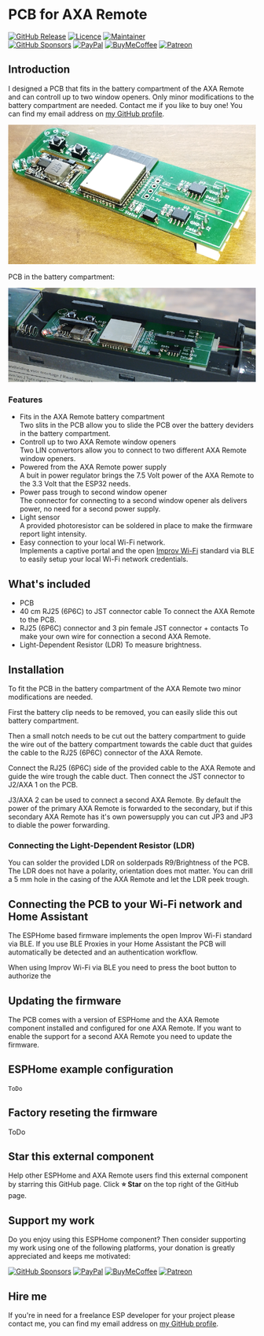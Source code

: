 # PCB for AXA Remote

[![GitHub Release][releases-shield]][releases]
[![Licence][license-shield]][license]
[![Maintainer][maintainer-shield]][maintainer]  
[![GitHub Sponsors][github-shield]][github]
[![PayPal][paypal-shield]][paypal]
[![BuyMeCoffee][buymecoffee-shield]][buymecoffee]
[![Patreon][patreon-shield]][patreon]

## Introduction

I designed a PCB that fits in the battery compartment of the AXA Remote and can controll up to two
window openers. Only minor modifications to the battery compartment are needed. Contact me if you
like to buy one! You can find my email address on [my GitHub profile](https://github.com/rrooggiieerr).

<img src="PCB.png"/>

PCB in the battery compartment:

<img src="PCB in battery compartment.png"/>

### Features

- Fits in the AXA Remote battery compartment  
  Two slits in the PCB allow you to slide the PCB over the battery deviders in the battery
  compartment.
- Controll up to two AXA Remote window openers  
  Two LIN convertors allow you to connect to two different AXA Remote window openers.
- Powered from the AXA Remote power supply  
  A buit in power regulator brings the 7.5 Volt power of the AXA Remote to the 3.3 Volt that the
  ESP32 needs.
- Power pass trough to second window opener  
  The connector for connecting to a second window opener als delivers power, no need for a second
  power supply.
- Light sensor  
  A provided photoresistor can be soldered in place to make the firmware report light intensity.
- Easy connection to your local Wi-Fi network.  
  Implements a captive portal and the open [Improv Wi-Fi](https://www.improv-wifi.com/) standard
  via BLE to easily setup your local Wi-Fi network credentials.

## What's included

- PCB
- 40 cm RJ25 (6P6C) to JST connector cable
  To connect the AXA Remote to the PCB.
- RJ25 (6P6C) connector and 3 pin female JST connector + contacts
  To make your own wire for connection a second AXA Remote.
- Light-Dependent Resistor (LDR)
  To measure brightness.

## Installation

To fit the PCB in the battery compartment of the AXA Remote two minor modifications are needed.

First the battery clip needs to be removed, you can easily slide this out battery compartment.

Then a small notch needs to be cut out the battery compartment to guide the wire out of the battery
compartment towards the cable duct that guides the cable to the RJ25 (6P6C) connector of the AXA
Remote.

Connect the RJ25 (6P6C) side of the provided cable to the AXA Remote and guide the wire trough the
cable duct. Then connect the JST connector to J2/AXA 1 on the PCB.

J3/AXA 2 can be used to connect a second AXA Remote. By default the power of the primary AXA Remote
is forwarded to the secondary, but if this secondary AXA Remote has it's own powersupply you can
cut JP3 and JP3 to diable the power forwarding.

### Connecting the Light-Dependent Resistor (LDR)

You can solder the provided LDR on solderpads R9/Brightness of the PCB. The LDR does not have a polarity, orientation does mot matter. You can drill a 5 mm hole in the casing of the AXA Remote and let the LDR peek trough.

## Connecting the PCB to your Wi-Fi network and Home Assistant

The ESPHome based firmware implements the open Improv Wi-Fi standard via BLE. If you use BLE Proxies in your Home Assistant the PCB will automatically be detected and an authentication workflow.

When using Improv Wi-Fi via BLE you need to press the boot button to authorize the 

## Updating the firmware

The PCB comes with a version of ESPHome and the AXA Remote component installed and configured for one AXA Remote. If you want to enable the support for a second AXA Remote you need to update the firmware.

## ESPHome example configuration

```
ToDo
```

## Factory reseting the firmware

ToDo

## Star this external component

Help other ESPHome and AXA Remote users find this external component by starring this GitHub page.
Click **⭐ Star** on the top right of the GitHub page.

## Support my work

Do you enjoy using this ESPHome component? Then consider supporting my work using one of the
following platforms, your donation is greatly appreciated and keeps me motivated:

[![GitHub Sponsors][github-shield]][github]
[![PayPal][paypal-shield]][paypal]
[![BuyMeCoffee][buymecoffee-shield]][buymecoffee]
[![Patreon][patreon-shield]][patreon]

## Hire me

If you're in need for a freelance ESP developer for your project please contact me, you can find my
email address on [my GitHub profile](https://github.com/rrooggiieerr).

[releases]: https://github.com/rrooggiieerr/esphome-axaremote/releases
[releases-shield]: https://img.shields.io/github/v/release/rrooggiieerr/esphome-axaremote?style=for-the-badge
[license]: ./LICENSE
[license-shield]: https://img.shields.io/github/license/rrooggiieerr/esphome-axaremote?style=for-the-badge
[maintainer]: https://github.com/rrooggiieerr
[maintainer-shield]: https://img.shields.io/badge/MAINTAINER-%40rrooggiieerr-41BDF5?style=for-the-badge
[paypal]: https://paypal.me/seekingtheedge
[paypal-shield]: https://img.shields.io/badge/PayPal-00457C?style=for-the-badge&logo=paypal&logoColor=white
[buymecoffee]: https://www.buymeacoffee.com/rrooggiieerr
[buymecoffee-shield]: https://img.shields.io/badge/Buy%20Me%20a%20Coffee-ffdd00?style=for-the-badge&logo=buy-me-a-coffee&logoColor=black
[github]: https://github.com/sponsors/rrooggiieerr
[github-shield]: https://img.shields.io/badge/sponsor-30363D?style=for-the-badge&logo=GitHub-Sponsors&logoColor=ea4aaa
[patreon]: https://www.patreon.com/seekingtheedge/creators
[patreon-shield]: https://img.shields.io/badge/Patreon-F96854?style=for-the-badge&logo=patreon&logoColor=white
